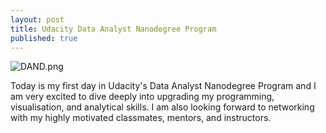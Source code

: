 ```yaml
---
layout: post
title: Udacity Data Analyst Nanodegree Program
published: true
---
```

![DAND.png]({{site.baseurl}}/_posts/DAND.png)

Today is my first day in Udacity's Data Analyst Nanodegree Program and I am very excited to dive deeply into upgrading my programming, visualisation, and analytical skills. I am also looking forward to networking with my highly motivated classmates, mentors, and instructors.
